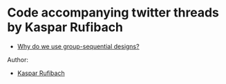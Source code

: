 # Code accompanying twitter threads by Kaspar Rufibach

* [Why do we use group-sequential designs?](https://rufi77.github.io/20201111_GSD/GSD.html)

Author: 

* [Kaspar Rufibach](mailto:kaspar.rufibach@gmail.com)
